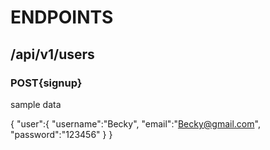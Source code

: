 # ENDPOINTS

## /api/v1/users

### POST{signup}
sample data

{
    "user":{
        "username":"Becky",
        "email":"Becky@gmail.com",
        "password":"123456"
    }
}
